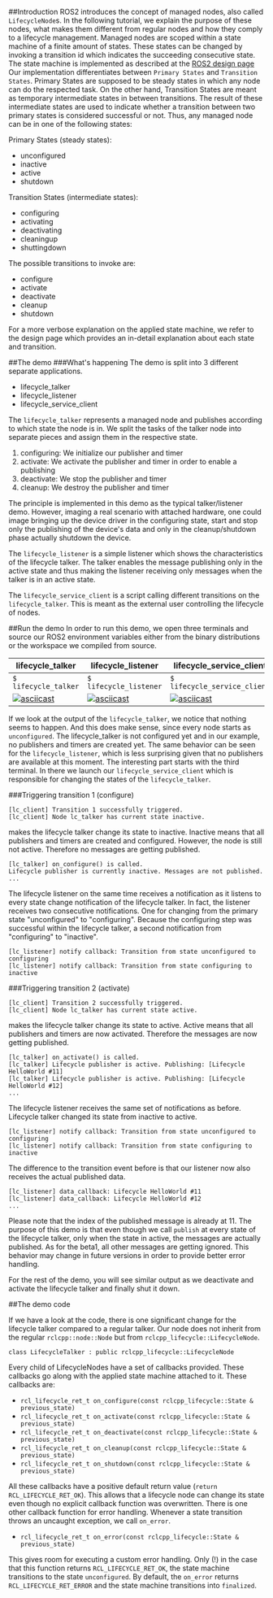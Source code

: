 ##Introduction
ROS2 introduces the concept of managed nodes, also called `LifecycleNode`s. In the following tutorial, we explain the purpose of these nodes, what makes them different from regular nodes and how they comply to a lifecycle management.
Managed nodes are scoped within a state machine of a finite amount of states. These states can be changed by invoking a transition id which indicates the succeeding consecutive state.
The state machine is implemented as described at the [ROS2 design page](http://design.ros2.org/articles/node_lifecycle.html) 
Our implementation differentiates between `Primary States` and `Transition States`. Primary States are supposed to be steady states in which any node can do the respected task. On the other hand, Transition States are meant as temporary intermediate states in between transitions. The result of these intermediate states are used to indicate whether a transition between two primary states is considered successful or not. Thus, any managed node can be in one of the following states:

Primary States (steady states):
* unconfigured
* inactive
* active
* shutdown

Transition States (intermediate states):
* configuring
* activating
* deactivating
* cleaningup
* shuttingdown

The possible transitions to invoke are:
* configure
* activate
* deactivate
* cleanup
* shutdown

For a more verbose explanation on the applied state machine, we refer to the design page which provides an in-detail explanation about each state and transition.

##The demo
###What's happening
The demo is split into 3 different separate applications.
* lifecycle_talker
* lifecycle_listener
* lifecycle_service_client 

The `lifecycle_talker` represents a managed node and publishes according to which state the node is in. We split the tasks of the talker node into separate pieces and assign them in the respective state.
 1. configuring: We initialize our publisher and timer
 2. activate: We activate the publisher and timer in order to enable a publishing
 3. deactivate: We stop the publisher and timer
 4. cleanup: We destroy the publisher and timer

The principle is implemented in this demo as the typical talker/listener demo. However, imaging a real scenario with attached hardware, one could image bringing up the device driver in the configuring state, start and stop only the publishing of the device's data and only in the cleanup/shutdown phase actually shutdown the device. 

The `lifecycle_listener` is a simple listener which shows the characteristics of the lifecycle talker. The talker enables the message publishing only in the active state and thus making the listener receiving only messages when the talker is in an active state.

The `lifecycle_service_client` is a script calling different transitions on the `lifecycle_talker`. This is meant as the external user controlling the lifecycle of nodes.   

##Run the demo
In order to run this demo, we open three terminals and source our ROS2 environment variables either from the binary distributions or the workspace we compiled from source.

|lifecycle_talker|lifecycle_listener|lifecycle_service_client|
|----------------|------------------|------------------------|
|```$ lifecycle_talker```| ```$ lifecycle_listener```|```$ lifecycle_service_client```|
|[![asciicast](https://asciinema.org/a/3k2933hk287q2mj0g9r46qw9r.png)](https://asciinema.org/a/3k2933hk287q2mj0g9r46qw9r)|[![asciicast](https://asciinema.org/a/dltm4uhdh461v7ts2jfxm9nzn.png)](https://asciinema.org/a/dltm4uhdh461v7ts2jfxm9nzn)|[![asciicast](https://asciinema.org/a/6o20wbnhx6tk3y2hr5dk8fwm5.png)](https://asciinema.org/a/6o20wbnhx6tk3y2hr5dk8fwm5)|

If we look at the output of the `lifecycle_talker`, we notice that nothing seems to happen. And this does make sense, since every node starts as `unconfigured`. The lifecycle_talker is not configured yet and in our example, no publishers and timers are created yet.
The same behavior can be seen for the `lifecycle_listener`, which is less surprising given that no publishers are available at this moment.
The interesting part starts with the third terminal. In there we launch our `lifecycle_service_client` which is responsible for changing the states of the `lifecycle_talker`. 

###Triggering transition 1 (configure)
```
[lc_client] Transition 1 successfully triggered.
[lc_client] Node lc_talker has current state inactive.
```
makes the lifecycle talker change its state to inactive. Inactive means that all publishers and timers are created and configured. However, the node is still not active. Therefore no messages are getting published.
```
[lc_talker] on_configure() is called.
Lifecycle publisher is currently inactive. Messages are not published.
...
```
The lifecycle listener on the same time receives a notification as it listens to every state change notification of the lifecycle talker. In fact, the listener receives two consecutive notifications. One for changing from the primary state "unconfigured" to "configuring". Because the configuring step was successful within the lifecycle talker, a second notification from "configuring" to "inactive". 
```
[lc_listener] notify callback: Transition from state unconfigured to configuring
[lc_listener] notify callback: Transition from state configuring to inactive
```

###Triggering transition 2 (activate)
```
[lc_client] Transition 2 successfully triggered.
[lc_client] Node lc_talker has current state active.
```
makes the lifecycle talker change its state to active. Active means that all publishers and timers are now activated. Therefore the messages are now getting published. 
```
[lc_talker] on_activate() is called.
[lc_talker] Lifecycle publisher is active. Publishing: [Lifecycle HelloWorld #11]
[lc_talker] Lifecycle publisher is active. Publishing: [Lifecycle HelloWorld #12]
...
```
The lifecycle listener receives the same set of notifications as before. Lifecycle talker changed its state from inactive to active.
```
[lc_listener] notify callback: Transition from state unconfigured to configuring
[lc_listener] notify callback: Transition from state configuring to inactive
```
The difference to the transition event before is that our listener now also receives the actual published data.
```
[lc_listener] data_callback: Lifecycle HelloWorld #11
[lc_listener] data_callback: Lifecycle HelloWorld #12
...
```
Please note that the index of the published message is already at 11. The purpose of this demo is that even though we call `publish` at every state of the lifecycle talker, only when the state in active, the messages are actually published. As for the beta1, all other messages are getting ignored. This behavior may change in future versions in order to provide better error handling.

For the rest of the demo, you will see similar output as we deactivate and activate the lifecycle talker and finally shut it down. 

##The demo code

If we have a look at the code, there is one significant change for the lifecycle talker compared to a regular talker. Our node does not inherit from the regular ```rclcpp::node::Node``` but from ```rclcpp_lifecycle::LifecycleNode```.
```
class LifecycleTalker : public rclcpp_lifecycle::LifecycleNode
```
Every child of LifecycleNodes have a set of callbacks provided. These callbacks go along with the applied state machine attached to it. These callbacks are:
* ```rcl_lifecycle_ret_t on_configure(const rclcpp_lifecycle::State & previous_state)```
* ```rcl_lifecycle_ret_t on_activate(const rclcpp_lifecycle::State & previous_state)```
* ```rcl_lifecycle_ret_t on_deactivate(const rclcpp_lifecycle::State & previous_state)```
* ```rcl_lifecycle_ret_t on_cleanup(const rclcpp_lifecycle::State & previous_state)```
* ```rcl_lifecycle_ret_t on_shutdown(const rclcpp_lifecycle::State & previous_state)```

All these callbacks have a positive default return value (```return RCL_LIFECYCLE_RET_OK```). This allows that a lifecycle node can change its state even though no explicit callback function was overwritten. 
There is one other callback function for error handling. Whenever a state transition throws an uncaught exception, we call ```on_error```. 
* ```rcl_lifecycle_ret_t on_error(const rclcpp_lifecycle::State & previous_state)```

This gives room for executing a custom error handling. Only (!) in the case that this function returns ```RCL_LIFECYCLE_RET_OK```, the state machine transitions to the state `unconfigured`. By default, the `on_error` returns `RCL_LIFECYCLE_RET_ERROR` and the state machine transitions into `finalized`. 